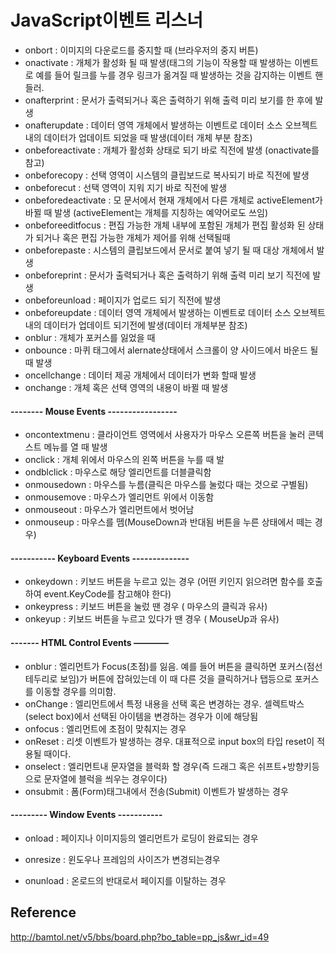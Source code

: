 # JavaScript이벤트 리스너

      
- onbort : 이미지의 다운로드를 중지할 때 (브라우저의 중지 버튼)
- onactivate : 개체가 활성화 될 때 발생(태그의 기능이 작용할 때 발생하는 이벤트로 예를 들어 릴크를  누를 경우 링크가 옮겨질 때 발생하는 것을 감지하는 이벤트 핸들러.
- onafterprint : 문서가 출력되거나 혹은 출력하기 위해 출력 미리 보기를 한 후에 발생
- onafterupdate : 데이터 영역 개체에서 발생하는 이벤트로 데이터 소스 오브젝트내의 데이터가 업데이트 되었을 때 발생(데이터 개체 부분 참조)
- onbeforeactivate : 개체가 활성화 상태로 되기 바로 직전에 발생 (onactivate를 참고)
- onbeforecopy : 선택 영역이 시스템의 클립보드로 복사되기 바로 직전에 발생
- onbeforecut : 선택 영역이 지워 지기 바로 직전에 발생
- onbeforedeactivate : 모 문서에서 현재 개체에서 다른 개체로 activeElement가 바뀔 때 발생 (activeElement는 개체를 지칭하는 예약어로도 쓰임)
- onbeforeeditfocus : 편집 가능한 개체 내부에 포함된 개체가 편집 활성화 된 상태가 되거나 혹은 편집 가능한 개체가 제어를 위해 선택될때
- onbeforepaste : 시스템의 클립보드에서 문서로 붙여 넣기 될 때 대상 개체에서 발생
- onbeforeprint : 문서가 출력되거나 혹은 출력하기 위해 출력 미리 보기 직전에 발생
- onbeforeunload : 페이지가 업로드 되기 직전에 발생
- onbeforeupdate : 데이터 영역 개체에서 발생하는 이벤트로 데이터 소스 오브젝트내의 데이터가 업데이트 되기전에 발생(데이터 개체부분 참조)
- onblur : 개체가 포커스를 잃었을 때
- onbounce : 마퀴 태그에서 alernate상태에서 스크롤이 양 사이드에서 바운드 될 때 발생
- oncellchange : 데이터 제공 개체에서 데이터가 변화 할때 발생
- onchange : 개체 혹은 선택 영역의 내용이 바뀔 때 발생
  
#### -------- **Mouse Events** ----------------- 
  
- oncontextmenu : 클라이언트 영역에서 사용자가 마우스 오른쪽 버튼을 눌러 콘텍스트 메뉴를 열 때 발생
- onclick : 개체 위에서 마우스의 왼쪽 버튼을 누를 때 발
- ondblclick : 마우스로 해당 엘리먼트를 더블클릭함 
- onmousedown : 마우스를 누름(클릭은 마우스를 눌렀다 때는 것으로 구별됨) 
- onmousemove : 마우스가 엘리먼트 위에서 이동함 
- onmouseout : 마우스가 엘리먼트에서 벗어남 
- onmouseup : 마우스를 뗌(MouseDown과 반대됨 버튼을 누른 상태에서 떼는 경우) 
  
 ####  ----------- Keyboard Events -------------- 
  
- onkeydown : 키보드 버튼을 누르고 있는 경우 (어떤 키인지 읽으려면 함수를 호출하여 event.KeyCode를 참고해야 한다) 
- onkeypress : 키보드 버튼을 눌렀 땐 경우 ( 마우스의 클릭과 유사) 
- onkeyup : 키보드 버튼을 누르고 있다가 땐 경우 ( MouseUp과 유사) 

  
 #### ------- **HTML Control Events** ————
  
- onblur  : 엘리먼트가 Focus(초점)를 잃음. 예를 들어 버튼을 클릭하면 포커스(점선테두리로 보임)가 버튼에 잡혀있는데 이 때 다른 것을 클릭하거나 탭등으로 포커스를 이동할 경우를 의미함. 
- onChange : 엘리먼트에서 특정 내용을 선택 혹은 변경하는 경우. 셀렉트박스(select box)에서 선택된 아이템을 변경하는 경우가 이에 해당됨 
- onfocus : 엘리먼트에 초점이 맞춰지는 경우 
- onReset : 리셋 이벤트가 발생하는 경우. 대표적으로 input box의 타입 reset이 적용될 때이다. 
- onselect : 엘리먼트내 문자열을 블럭화 할 경우(즉 드래그 혹은 쉬프트+방향키등으로 문자열에 블럭을 씌우는 경우이다) 
- onsubmit : 폼(Form)태그내에서 전송(Submit) 이벤트가 발생하는 경우 
  
    
#### --------- **Window Events** ----------- 
  

- onload : 페이지나 이미지등의 엘리먼트가 로딩이 완료되는 경우 

- onresize : 윈도우나 프레임의 사이즈가 변경되는경우 

- onunload : 온로드의 반대로서 페이지를 이탈하는 경우  
  

## Reference
  http://bamtol.net/v5/bbs/board.php?bo_table=pp_js&wr_id=49
 
